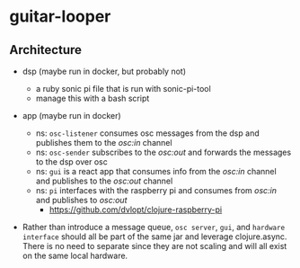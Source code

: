# guitar-looper

## Architecture

- dsp (maybe run in docker, but probably not)
  - a ruby sonic pi file that is run with sonic-pi-tool
  - manage this with a bash script
- app (maybe run in docker)
  - ns: `osc-listener` consumes osc messages from the dsp and publishes them to the _osc:in_ channel
  - ns: `osc-sender` subscribes to the _osc:out_ and forwards the messages to the dsp over osc
  - ns: `gui` is a react app that consumes info from the _osc:in_ channel and publishes to the _osc:out_ channel
  - ns: `pi` interfaces with the raspberry pi and consumes from _osc:in_ and publishes to _osc:out_
    - https://github.com/dvlopt/clojure-raspberry-pi

- Rather than introduce a message queue, `osc server`, `gui`, and `hardware interface` should all be part of the same jar and leverage clojure.async. There is no need to separate since they are not scaling and will all exist on the same local hardware.
